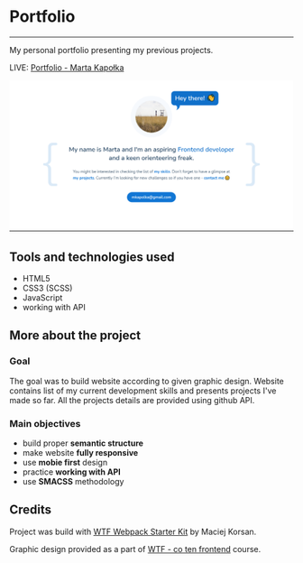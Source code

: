 # Portfolio

---

My personal portfolio presenting my previous projects.

LIVE: [Portfolio - Marta Kapołka](marta-kapolka.github.io/wtf-portfolio/)

![page preview](/src/assets/img/portfolio_screen.png)

## Tools and technologies used

- HTML5
- CSS3 (SCSS)
- JavaScript
- working with API

## More about the project

### Goal

The goal was to build website according to given graphic design.
Website contains list of my current development skills and presents projects I've made so far. All the projects details are provided using github API.

### Main objectives

- build proper **semantic structure**
- make website **fully responsive**
- use **mobie first** design
- practice **working with API**
- use **SMACSS** methodology

## Credits

Project was build with [WTF Webpack Starter Kit](https://github.com/maciejkorsan/wtf-webpack-starter) by Maciej Korsan.

Graphic design provided as a part of [WTF - co ten frontend](https://cotenfrontend.pl) course.
